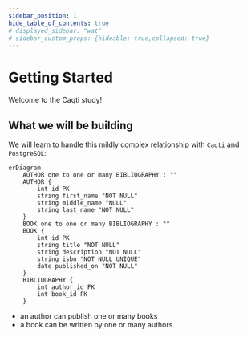 ```yaml
---
sidebar_position: 1
hide_table_of_contents: true
# displayed_sidebar: "wat"
# sidebar_custom_props: {hideable: true,collapsed: true}
---
```



# Getting Started

Welcome to the Caqti study!

## What we will be building

We will learn to handle this mildly complex relationship with `Caqti` and `PostgreSQL`:

```mermaid
erDiagram
    AUTHOR one to one or many BIBLIOGRAPHY : ""
    AUTHOR {
        int id PK
        string first_name "NOT NULL"
        string middle_name "NULL"
        string last_name "NOT NULL"
    }
    BOOK one to one or many BIBLIOGRAPHY : ""
    BOOK {
        int id PK
        string title "NOT NULL"
        string description "NOT NULL"
        string isbn "NOT NULL UNIQUE"
        date published_on "NOT NULL"
    }
    BIBLIOGRAPHY {
        int author_id FK
        int book_id FK
    }
```

- an author can publish one or many books
- a book can be written by one or many authors
